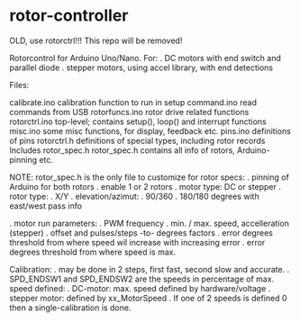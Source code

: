 # rotor-controller
OLD, use rotorctrl!!! This repo will be removed!



Rotorcontrol for Arduino Uno/Nano.
For:
. DC motors with end switch and parallel diode
. stepper motors, using accel library, with end detections


Files:

calibrate.ino	calibration function to run in setup
command.ino	read commands from USB
rotorfuncs.ino	rotor drive related functions
rotorctrl.ino	top-level; contains setup(), loop() and interrupt functions
misc.ino	some misc functions, for display, feedback etc.
pins.ino	definitions of pins
rotorctrl.h	definitions of special types, including rotor records
		Includes rotor_spec.h
rotor_spec.h	contains all info of rotors, Arduino-pinning etc.


NOTE: rotor_spec.h is the only file to customize for rotor specs:
. pinning of Arduino for both rotors
. enable 1 or 2 rotors
. motor type: DC or stepper
. rotor type: 
  . X/Y
  . elevation/azimut:
    . 90/360
    . 180/180 degrees with east/west pass info

. motor run parameters: 
.   PWM frequency
.   min. / max. speed, accelleration (stepper)
.   offset and pulses/steps -to- degrees factors
.   error degrees threshold from where speed wil increase with increasing error
.   error degrees threshold from where speed is max.

Calibration:
. may be done in 2 steps, first fast, second slow and accurate.
. SPD_ENDSW1 and SPD_ENDSW2 are the speeds in percentage of max. speed defined:
.   DC-motor: max. speed defined by hardware/voltage
.   stepper motor: defined by xx_MotorSpeed
. If one of 2 speeds is defined 0 then a single-calibration is done.

